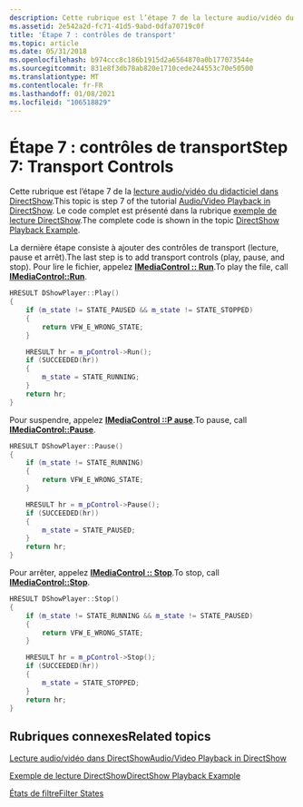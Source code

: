 ```yaml
---
description: Cette rubrique est l’étape 7 de la lecture audio/vidéo du didacticiel dans DirectShow.
ms.assetid: 2e542a2d-fc71-41d5-9abd-0dfa70719c0f
title: 'Étape 7 : contrôles de transport'
ms.topic: article
ms.date: 05/31/2018
ms.openlocfilehash: b974ccc8c186b1915d2a6564870a0b177073544e
ms.sourcegitcommit: 831e8f3db78ab820e1710cede244553c70e50500
ms.translationtype: MT
ms.contentlocale: fr-FR
ms.lasthandoff: 01/08/2021
ms.locfileid: "106518829"
---
```

# <a name="step-7-transport-controls"></a><span data-ttu-id="cce19-103">Étape 7 : contrôles de transport</span><span class="sxs-lookup"><span data-stu-id="cce19-103">Step 7: Transport Controls</span></span>

<span data-ttu-id="cce19-104">Cette rubrique est l’étape 7 de la [lecture audio/vidéo du didacticiel dans DirectShow](audio-video-playback-in-directshow.md).</span><span class="sxs-lookup"><span data-stu-id="cce19-104">This topic is step 7 of the tutorial [Audio/Video Playback in DirectShow](audio-video-playback-in-directshow.md).</span></span> <span data-ttu-id="cce19-105">Le code complet est présenté dans la rubrique [exemple de lecture DirectShow](directshow-playback-example.md).</span><span class="sxs-lookup"><span data-stu-id="cce19-105">The complete code is shown in the topic [DirectShow Playback Example](directshow-playback-example.md).</span></span>

<span data-ttu-id="cce19-106">La dernière étape consiste à ajouter des contrôles de transport (lecture, pause et arrêt).</span><span class="sxs-lookup"><span data-stu-id="cce19-106">The last step is to add transport controls (play, pause, and stop).</span></span> <span data-ttu-id="cce19-107">Pour lire le fichier, appelez [**IMediaControl :: Run**](/windows/desktop/api/Control/nf-control-imediacontrol-run).</span><span class="sxs-lookup"><span data-stu-id="cce19-107">To play the file, call [**IMediaControl::Run**](/windows/desktop/api/Control/nf-control-imediacontrol-run).</span></span>


```C++
HRESULT DShowPlayer::Play()
{
    if (m_state != STATE_PAUSED && m_state != STATE_STOPPED)
    {
        return VFW_E_WRONG_STATE;
    }

    HRESULT hr = m_pControl->Run();
    if (SUCCEEDED(hr))
    {
        m_state = STATE_RUNNING;
    }
    return hr;
}
```



<span data-ttu-id="cce19-108">Pour suspendre, appelez [**IMediaControl ::P ause**](/windows/desktop/api/Control/nf-control-imediacontrol-pause).</span><span class="sxs-lookup"><span data-stu-id="cce19-108">To pause, call [**IMediaControl::Pause**](/windows/desktop/api/Control/nf-control-imediacontrol-pause).</span></span>


```C++
HRESULT DShowPlayer::Pause()
{
    if (m_state != STATE_RUNNING)
    {
        return VFW_E_WRONG_STATE;
    }

    HRESULT hr = m_pControl->Pause();
    if (SUCCEEDED(hr))
    {
        m_state = STATE_PAUSED;
    }
    return hr;
}
```



<span data-ttu-id="cce19-109">Pour arrêter, appelez [**IMediaControl :: Stop**](/windows/desktop/api/Control/nf-control-imediacontrol-stop).</span><span class="sxs-lookup"><span data-stu-id="cce19-109">To stop, call [**IMediaControl::Stop**](/windows/desktop/api/Control/nf-control-imediacontrol-stop).</span></span>


```C++
HRESULT DShowPlayer::Stop()
{
    if (m_state != STATE_RUNNING && m_state != STATE_PAUSED)
    {
        return VFW_E_WRONG_STATE;
    }

    HRESULT hr = m_pControl->Stop();
    if (SUCCEEDED(hr))
    {
        m_state = STATE_STOPPED;
    }
    return hr;
}
```



## <a name="related-topics"></a><span data-ttu-id="cce19-110">Rubriques connexes</span><span class="sxs-lookup"><span data-stu-id="cce19-110">Related topics</span></span>

<dl> <dt>

[<span data-ttu-id="cce19-111">Lecture audio/vidéo dans DirectShow</span><span class="sxs-lookup"><span data-stu-id="cce19-111">Audio/Video Playback in DirectShow</span></span>](audio-video-playback-in-directshow.md)
</dt> <dt>

[<span data-ttu-id="cce19-112">Exemple de lecture DirectShow</span><span class="sxs-lookup"><span data-stu-id="cce19-112">DirectShow Playback Example</span></span>](directshow-playback-example.md)
</dt> <dt>

[<span data-ttu-id="cce19-113">États de filtre</span><span class="sxs-lookup"><span data-stu-id="cce19-113">Filter States</span></span>](filter-states.md)
</dt> </dl>

 

 



